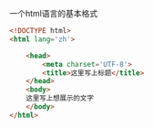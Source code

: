 一个html语言的基本格式
```html
<!DOCTYPE html>
<html lang='zh'>

	<head>
		<meta charset='UTF-8'>
		<title>这里写上标题</title>	  
	</head>
	<body>
	这里写上想展示的文字
	</body>
</html>
```

